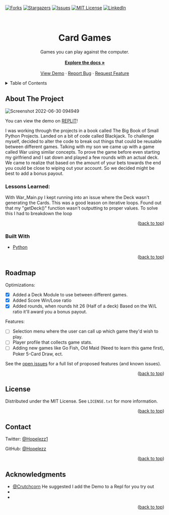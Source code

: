 <div id="top"></div>

[![Forks][forks-shield]][forks-url]
[![Stargazers][stars-shield]][stars-url]
[![Issues][issues-shield]][issues-url]
[![MIT License][license-shield]][license-url]
[![LinkedIn][linkedin-shield]][linkedin-url]


<!-- PROJECT LOGO -->
<br />
<div align="center">
 <h1 align="center">Card Games</h1>

  <p align="center">
    Games you can play against the computer.
    <br />
    <br />
    <a href="https://github.com/Hopelezz/Card-Games"><strong>Explore the docs »</strong></a>
    <br />
    <br />
    <a href="https://replit.com/@Hopelezz/War?v=1">View Demo</a>
    ·
    <a href="https://github.com/Hopelezz/Card-Games/issues">Report Bug</a>
    ·
    <a href="https://github.com/Hopelezz/Card-Games/issues">Request Feature</a>
  </p>
</div>

<!-- TABLE OF CONTENTS -->
<details>
  <summary>Table of Contents</summary>
  <ol>
    <li>
      <a href="#about-the-project">About The Project</a>
      <ul>
        <li><a href="#built-with">Built With</a></li>
      </ul>
    </li>
    <li>
      <a href="#getting-started">Getting Started</a>
      <ul>
        <li><a href="#prerequisites">Prerequisites</a></li>
        <li><a href="#installation">Installation</a></li>
      </ul>
    </li>
    <li><a href="#usage">Usage</a></li>
    <li><a href="#roadmap">Roadmap</a></li>
    <li><a href="#contributing">Contributing</a></li>
    <li><a href="#license">License</a></li>
    <li><a href="#contact">Contact</a></li>
    <li><a href="#acknowledgments">Acknowledgments</a></li>
  </ol>
</details>

<!-- ABOUT THE PROJECT -->
## About The Project

![Screenshot 2022-06-30 094949](https://user-images.githubusercontent.com/72772558/176709548-e8ef7eb4-c6c7-4aed-b339-2ba26777f10f.jpg)


You can view the demo on [REPLIT](https://replit.com/@Hopelezz/War?v=1)!

  I was working through the projects in a book called The Big Book of Small Python Projects. Landed on a bit of code called Blackjack. To challenge myself, decided to alter the code to break out things that could be reusable between different games. Talking with my son we came up with a game called War using similar concepts. To prove the game before even starting my girlfriend and I sat down and played a few rounds with an actual deck. We came to realize that based on the amount of your bets towards the end you could be close to wiping out your account. So we decided might be best to add a bonus payout.  

### Lessons Learned:

  With War_Main.py I kept running into an issue where the Deck wasn't generating the Cards. This was a good leason on iterative loops. Found out that my "getDeck()" function wasn't outputting to proper values. To solve this I had to breakdown the loop 

<p align="right">(<a href="#top">back to top</a>)</p>

### Built With

* [Python](https://www.python.org/)

<p align="right">(<a href="#top">back to top</a>)</p>



<!-- ROADMAP -->
## Roadmap

Optimizations:
- [x] Added a Deck Module to use between different games.
- [x] Added Score Win/Lose ratio
- [x] Added rounds, when rounds hit 26 (Half of a deck) Based on the W/L ratio it'll award you a bonus payout.

Features:
- [ ] Selection menu where the user can call up which game they'd wish to play.
- [ ] Player profile that collects game stats.
- [ ] Adding new games like Go Fish, Old Maid (Need to learn this game first), Poker 5-Card Draw, ect.

See the [open issues](https://github.com/Hopelezz/Card-Games/issues) for a full list of proposed features (and known issues).

<p align="right">(<a href="#top">back to top</a>)</p>

<!-- LICENSE -->
## License

Distributed under the MIT License. See `LICENSE.txt` for more information.

<p align="right">(<a href="#top">back to top</a>)</p>

<!-- CONTACT -->
## Contact

Twitter: [@Hopelezz1](https://twitter.com/Hopelezz1)

GitHub: [@Hopelezz](https://github.com/Hopelezz)

<p align="right">(<a href="#top">back to top</a>)</p>


<!-- ACKNOWLEDGMENTS -->
## Acknowledgments

* [@Crutchcorn](https://twitter.com/crutchcorn) He suggested I add the Demo to a Repl for you try out
* []()
* []()

<p align="right">(<a href="#top">back to top</a>)</p>

  
<!-- MARKDOWN LINKS & IMAGES -->
<!-- https://www.markdownguide.org/basic-syntax/#reference-style-links -->
[forks-shield]: https://img.shields.io/github/forks/Hopelezz/Card-Games.svg?style=for-the-badge
[forks-url]: https://github.com/Hopelezz/Card-Games/network/members
[stars-shield]: https://img.shields.io/github/stars/Hopelezz/Card-Games.svg?style=for-the-badge
[stars-url]: https://github.com/Hopelezz/Card-Games/stargazers
[issues-shield]: https://img.shields.io/github/issues/Hopelezz/Card-Games.svg?style=for-the-badge
[issues-url]: https://github.com/Hopelezz/Card-Games/issues
[license-shield]: https://img.shields.io/github/license/Hopelezz/Card-Games.svg?style=for-the-badge
[license-url]: https://github.com/Hopelezz/Card-Games/blob/master/LICENSE.txt
[linkedin-shield]: https://img.shields.io/badge/-LinkedIn-black.svg?style=for-the-badge
[linkedin-url]: https://www.linkedin.com/in/mark-spratt/
[product-screenshot]: https://user-images.githubusercontent.com/72772558/167760329-90ad0328-8dcf-4100-aaea-c995bfcebdfd.png
